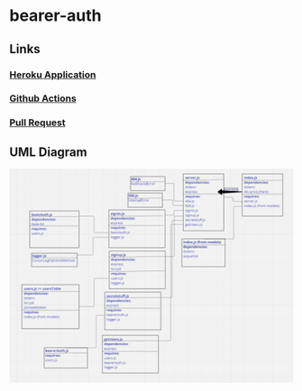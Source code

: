 # bearer-auth

## Links
### [Heroku Application](https://hadeel-bearer-auth.herokuapp.com/)
### [Github Actions](https://github.com/hadeel999/bearer-auth/actions)
### [Pull Request](https://github.com/hadeel999/bearer-auth/pull/1)

## UML Diagram
![](./07%20bearer-auth%20uml.PNG)
